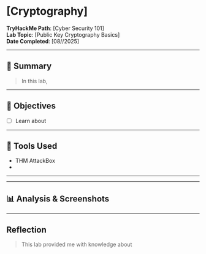 # [Cryptography]

**TryHackMe Path**: [Cyber Security 101]  
**Lab Topic**: [Public Key Cryptography Basics]  
**Date Completed**: [08//2025]

---

## 🧠 Summary

> In this lab, 

---

## 🎯 Objectives
- [ ] Learn about
     
---

## 🧰 Tools Used
- THM AttackBox
- 
  
---

---

## 📊 Analysis & Screenshots

> 


---

## Reflection

> This lab provided me with knowledge about 
